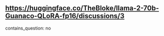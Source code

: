 ## https://huggingface.co/TheBloke/llama-2-70b-Guanaco-QLoRA-fp16/discussions/3

contains_question: no